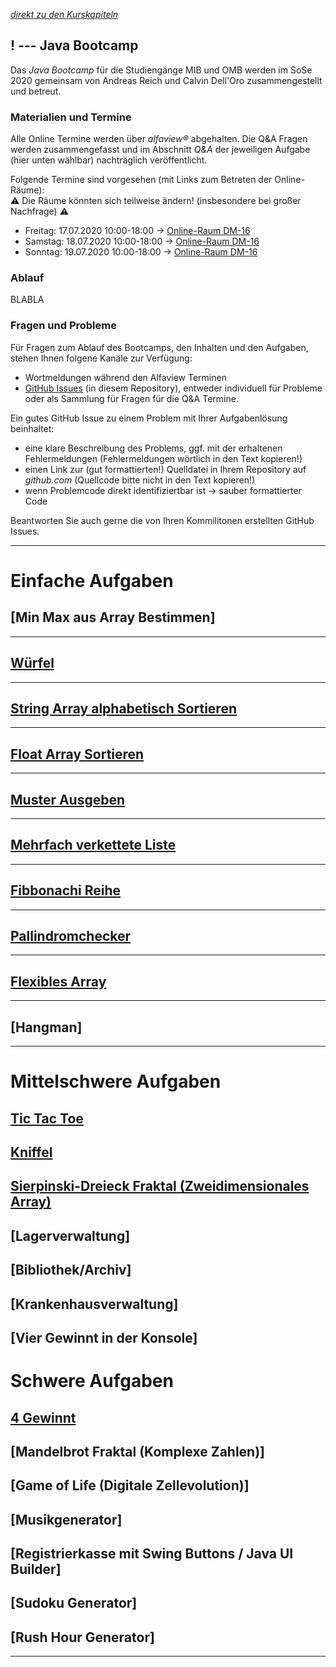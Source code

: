 *[direkt zu den Kurskapiteln](#22-apr-einführung)*

## ! _---_ Java Bootcamp

Das *Java Bootcamp* für die Studiengänge MIB und OMB werden im SoSe 2020 gemeinsam von Andreas Reich und Calvin Dell'Oro zusammengestellt und betreut.

### Materialien und Termine

Alle Online Termine werden über *alfaview&reg;* abgehalten. Die Q&A Fragen werden zusammengefasst und im Abschnitt *Q&A* der jeweiligen Aufgabe (hier unten wählbar) nachträglich veröffentlicht.

Folgende Termine sind vorgesehen (mit Links zum Betreten der Online-Räume):  
⚠ Die Räume könnten sich teilweise ändern! (insbesondere bei großer Nachfrage) ⚠
  - Freitag: 17.07.2020 10:00-18:00 → [Online-Raum DM-16](https://rooms.hs-furtwangen.de/rooms/dm16)
  - Samstag: 18.07.2020 10:00-18:00 → [Online-Raum DM-16](https://rooms.hs-furtwangen.de/rooms/dm16)
  - Sonntag: 19.07.2020 10:00-18:00 → [Online-Raum DM-16](https://rooms.hs-furtwangen.de/rooms/dm16)

### Ablauf

BLABLA

### Fragen und Probleme

Für Fragen zum Ablauf des Bootcamps, den Inhalten und den Aufgaben, stehen Ihnen folgene Kanäle zur Verfügung:
- Wortmeldungen während den Alfaview Terminen
- [GitHub Issues](https://github.com/Logophoman/Java-Bootcamp/issues) (in diesem Repository), entweder individuell für Probleme oder als Sammlung für Fragen für die Q&A Termine.

Ein gutes GitHub Issue zu einem Problem mit Ihrer Aufgabenlösung beinhaltet:
  - eine klare Beschreibung des Problems, ggf. mit der erhaltenen Fehlermeldungen (Fehlermeldungen wörtlich in den Text kopieren!)
  - einen Link zur (gut formattierten!) Quelldatei in Ihrem Repository auf *github.com* (Quellcode bitte nicht in den Text kopieren!)
  - wenn Problemcode direkt identifiziertbar ist -> sauber formattierter Code

Beantworten Sie auch gerne die von Ihren Kommilitonen erstellten GitHub Issues.

---

# Einfache Aufgaben

## [Min Max aus Array Bestimmen]

---

## [Würfel](L01)  

---

## [String Array alphabetisch Sortieren](L00)  
---

## [Float Array Sortieren](L02)  

---

## [Muster Ausgeben](L03)  

---

## [Mehrfach verkettete Liste](L04)

---

## [Fibbonachi Reihe](L05)

---

## [Pallindromchecker](L06)

---

## [Flexibles Array](L08)

---

## [Hangman]

---

# Mittelschwere Aufgaben

## [Tic Tac Toe](L07)

## [Kniffel](L09)

## [Sierpinski-Dreieck Fraktal (Zweidimensionales Array)](L11)

## [Lagerverwaltung]

## [Bibliothek/Archiv]

## [Krankenhausverwaltung]

## [Vier Gewinnt in der Konsole]


# Schwere Aufgaben

## [4 Gewinnt](L10)

## [Mandelbrot Fraktal (Komplexe Zahlen)]

## [Game of Life (Digitale Zellevolution)]

## [Musikgenerator]

## [Registrierkasse mit Swing Buttons / Java UI Builder]

## [Sudoku Generator]

## [Rush Hour Generator]
---

